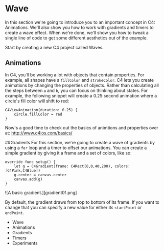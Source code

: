 # Wave

In this section we're going to introduce you to an important concept in C4: Animations. We'll also show you how to work with gradients and timers to create a wave effect. When we're done, we'll show you how to tweak a single line of code to get some different aesthetics out of the example.

Start by creating a new C4 project called Waves.

## Animations
In C4, you'll be working a lot with objects that contain properties. For example, all shapes have a `fillColor` and `strokeColor`. C4 lets you create animations by changing the properties of objects. Rather than calculating all the steps between `a` and `b`, you can focus on thinking about states. For example, the following snippet will create a 0.25 second animation where a circle's fill color will shift to red: 

```
C4ViewAnimation(duration: 0.25) {
    circle.fillColor = red
}
```

Now's a good time to check out the basics of animtions and properties over at: http://www.c4ios.com/basics/

##Gradients
For this section, we're going to create a wave of gradients by using a `for` loop and a timer to offset our animations. You can create a simple gradient by giving it a frame and a set of colors, like so:

```
override func setup() {
    let g = C4Gradient(frame: C4Rect(0,0,40,200), colors: [C4Pink,C4Blue])
    g.center = canvas.center
    canvas.add(g)
}
```

![A basic gradient.][gradient01.png]


By default, the gradient draws from top to bottom of its frame. If you want to change that you can specify a new value for either its `startPoint` or `endPoint`.




* Wave
 * Animations
 * Gradients
 * Timers
 * Experiments
